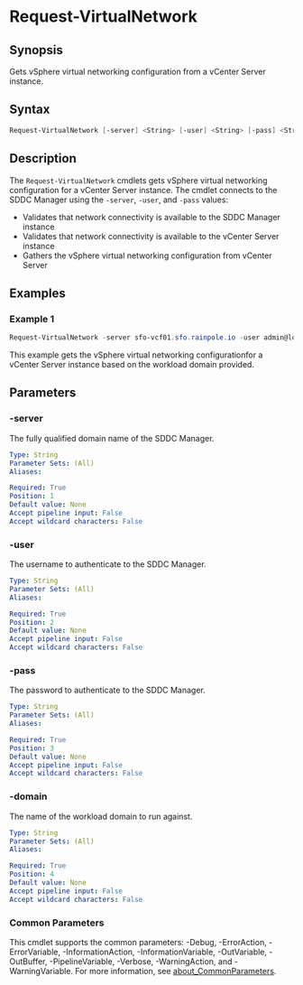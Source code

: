 # Request-VirtualNetwork

## Synopsis

Gets vSphere virtual networking configuration from a vCenter Server instance.

## Syntax

```powershell
Request-VirtualNetwork [-server] <String> [-user] <String> [-pass] <String> [-domain] <String> [<CommonParameters>]
```

## Description

The `Request-VirtualNetwork` cmdlets gets vSphere virtual networking configuration for a vCenter Server instance.
The cmdlet connects to the SDDC Manager using the `-server`, `-user`, and `-pass` values:

- Validates that network connectivity is available to the SDDC Manager instance
- Validates that network connectivity is available to the vCenter Server instance
- Gathers the vSphere virtual networking configuration from vCenter Server

## Examples

### Example 1

```powershell
Request-VirtualNetwork -server sfo-vcf01.sfo.rainpole.io -user admin@local -pass VMw@re1!VMw@re1! -domain sfo-m01
```

This example gets the vSphere virtual networking configurationfor a vCenter Server instance based on the workload domain provided.

## Parameters

### -server

The fully qualified domain name of the SDDC Manager.

```yaml
Type: String
Parameter Sets: (All)
Aliases:

Required: True
Position: 1
Default value: None
Accept pipeline input: False
Accept wildcard characters: False
```

### -user

The username to authenticate to the SDDC Manager.

```yaml
Type: String
Parameter Sets: (All)
Aliases:

Required: True
Position: 2
Default value: None
Accept pipeline input: False
Accept wildcard characters: False
```

### -pass

The password to authenticate to the SDDC Manager.

```yaml
Type: String
Parameter Sets: (All)
Aliases:

Required: True
Position: 3
Default value: None
Accept pipeline input: False
Accept wildcard characters: False
```

### -domain

The name of the workload domain to run against.

```yaml
Type: String
Parameter Sets: (All)
Aliases:

Required: True
Position: 4
Default value: None
Accept pipeline input: False
Accept wildcard characters: False
```

### Common Parameters

This cmdlet supports the common parameters: -Debug, -ErrorAction, -ErrorVariable, -InformationAction, -InformationVariable, -OutVariable, -OutBuffer, -PipelineVariable, -Verbose, -WarningAction, and -WarningVariable. For more information, see [about_CommonParameters](http://go.microsoft.com/fwlink/?LinkID=113216).
